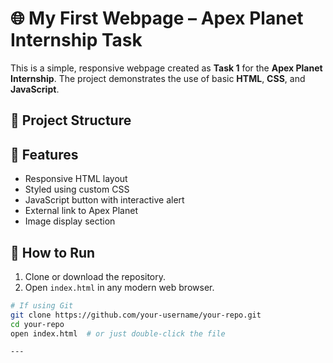 # 🌐 My First Webpage – Apex Planet Internship Task

This is a simple, responsive webpage created as **Task 1** for the **Apex Planet Internship**. The project demonstrates the use of basic **HTML**, **CSS**, and **JavaScript**.

## 📁 Project Structure


## 🚀 Features

- Responsive HTML layout
- Styled using custom CSS
- JavaScript button with interactive alert
- External link to Apex Planet
- Image display section

## 🔧 How to Run

1. Clone or download the repository.
2. Open `index.html` in any modern web browser.

```bash
# If using Git
git clone https://github.com/your-username/your-repo.git
cd your-repo
open index.html  # or just double-click the file

---

